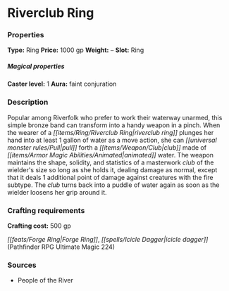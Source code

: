 ﻿---
Title: "Riverclub Ring"
Type: "Ring"
Price: "1000 gp"
Weight: "–"
Slot: "Ring"
Caster level: "1"
Aura: "faint conjuration"
Description: |
  "Popular among Riverfolk who prefer to work their waterway unarmed, this simple bronze band can transform into a handy weapon in a pinch. When the wearer of a _riverclub ring_ plunges her hand into at least 1 gallon of water as a move action, she can pull forth a club made of animated water. The weapon maintains the shape, solidity, and statistics of a masterwork club of the wielder's size so long as she holds it, dealing damage as normal, except that it deals 1 additional point of damage against creatures with the fire subtype. The club turns back into a puddle of water again as soon as the wielder loosens her grip around it."
Crafting cost: "500 gp"
Sources: "['People of the River']"
---

# Riverclub Ring

### Properties

**Type:** Ring **Price:** 1000 gp **Weight:** – **Slot:** Ring

##### Magical properties

**Caster level:** 1 **Aura:** faint conjuration

### Description

Popular among Riverfolk who prefer to work their waterway unarmed, this simple bronze band can transform into a handy weapon in a pinch. When the wearer of a _[[items/Ring/Riverclub Ring|riverclub ring]]_ plunges her hand into at least 1 gallon of water as a move action, she can _[[universal monster rules/Pull|pull]]_ forth a _[[items/Weapon/Club|club]]_ made of _[[items/Armor Magic Abilities/Animated|animated]]_ water. The weapon maintains the shape, solidity, and statistics of a masterwork _club_ of the wielder's size so long as she holds it, dealing damage as normal, except that it deals 1 additional point of damage against creatures with the fire subtype. The _club_ turns back into a puddle of water again as soon as the wielder loosens her grip around it.

### Crafting requirements

**Crafting cost:** 500 gp

_[[feats/Forge Ring|Forge Ring]]_, _[[spells/Icicle Dagger|icicle dagger]]_ (Pathfinder RPG Ultimate Magic 224)

### Sources

* People of the River